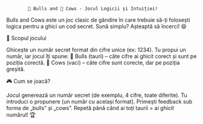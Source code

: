             🐂 Bulls and 🐄 Cows - Jocul Logicii și Intuiției!

Bulls and Cows este un joc clasic de gândire în care trebuie să-ți folosești logica pentru a ghici un cod secret.
Sună simplu? Așteaptă să încerci! 😄

🎯 Scopul jocului

Ghicește un număr secret format din cifre unice (ex: 1234). Tu propui un număr, iar jocul îți spune:
🐂 Bulls (tauri) – câte cifre ai ghicit corect și sunt pe poziția corectă.
🐄 Cows (vaci) – câte cifre sunt corecte, dar pe poziția greșită.

🎮 Cum se joacă?

Jocul generează un număr secret (de exemplu, 4 cifre, toate diferite).
Tu introduci o propunere (un număr cu același format).
Primești feedback sub forma de „bulls” și „cows”.
Repetă până când ai toți taurii = ai ghicit numărul! 🏆
